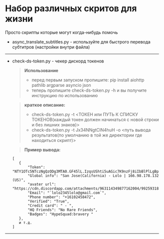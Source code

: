 # Набор различных скритов для жизни
Просто скрипты которые могут когда-нибудь помочь

- async_translate_subtitles.py - используйте для быстрого перевода субтитров (настройки внутри файла)
- --
- check-ds-token.py - чекер дискорд токенов
  > **Использование**
  > - перед первым запуском пропишите: pip install aiohttp pathlib argparse asyncio json
  > - теперь пропишите check-ds-token.py -h и вы получите инструкцию по использованию
   
  > **краткое описание:**
  > - check-ds-token.py -t <ТОКЕН или ПУТЬ К СПИСКУ ТОКЕНОВ(каждый токен должен начинаться с новой строки и без лишних знаков)>
  > - check-ds-token.py -t Jx34NNgtCIN4huH -o <путь вывода результатов(по умолчанию в той же директории где находиться скрипт)>

  > **Пример вывода:**
   ```
   [
      {
          "Token": "NTY1OTc5NTczNgQzODg3MTA0.GF45lL.IzqsUShti5uAGic7K9nzFj8iIbBlPlLgBptgvo",
          "Global info": "San Jose(California) - Lolo | 166.98.178.132 (US)",
          "avater url": "https://cdn.discordapp.com/attachments/963114349877162004/992593184251183195/7c8f476123d28d103efe381543274c25.png",
          "Email": "`lolo2345lolo@gmail.com`",
          "Phone number": "+16102458472",
          "Verified": "True",
          "Credit card": " - ",
          "HQ Friends": "No Rare Friends",
          "Badges": "HypeSquad:bravery "
      },
      и т.д.
   ]
   ```
- --


   
